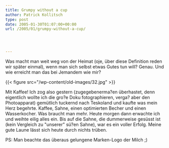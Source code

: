 ```yaml
---
title: Grumpy without a cup
author: Patrick Kollitsch
type: post
date: 2005-01-30T01:07:00+00:00
url: /2005/01/grumpy-without-a-cup/




---
```

Was macht man weit weg von der Heimat (oje, über diese Definition reden wir später einmal), wenn man sich selbst etwas Gutes tun will? Genau. Und wie erreicht man das bei Jemandem wie mir? 

{{< figure src="/wp-content/old-images/32.jpg" >}}

Mit Kaffee! Ich zog also gestern (zugegebenerma?en überhastet, denn eigentlich wollte ich die gro?e Doku fotographieren, verga? aber den Photoapparat) gemütlich tuckernd nach Teskoland und kaufte was mein Herz begehrte. Kaffee, Sahne, einen optimierten Becher und einen Wasserkocher. Was braucht man mehr. Heute morgen dann erwachte ich und weihte eilig alles ein. Bis auf die Sahne, die dummerweise gesüsst ist (kein Vergleich zu "unserer" sü?en Sahne), war es ein voller Erfolg. Meine gute Laune lässt sich heute durch nichts trüben.

PS: Man beachte das überaus gelungene Marken-Logo der Milch ;)